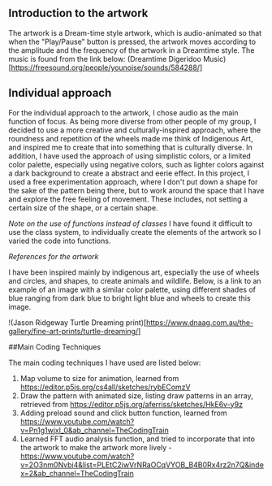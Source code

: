 ## Introduction to the artwork 

The artwork is a Dream-time style artwork, which is audio-animated so that when the "Play/Pause" button is pressed, the artwork moves according to the amplitude and the frequency of the artwork in a Dreamtime style. 
The music is found from the link below: 
(Dreamtime Digeridoo Music) [https://freesound.org/people/younoise/sounds/584288/]

## Individual approach

For the individual approach to the artwork, I chose audio as the main function of focus. 
As being more diverse from other people of my group, I decided to use a more creative and culturally-inspired approach, where the roundness and repetition of the wheels made me think of Indigenous Art, and inspired me to create that into something that is culturally diverse. In addition, I have used the approach of using simplistic colors, or a limited color palette, especially using negative colors, such as lighter colors against a dark background to create a abstract and eerie effect. In this project, I used a free experimentation approach, where I don't put down a shape for the sake of the pattern being there, but to work around the space that I have and explore the free feeling of movement. These includes, not setting a certain size of the shape, or a certain shape. 

_Note on the use of functions instead of classes_
I have found it difficult to use the class system, to individually create the elements of the artwork so I varied the code into functions.

*References for the artwork*

I have been inspired mainly by indigenous art, especially the use of wheels and circles, and shapes, to create animals and wildlife. 
Below, is a link to an example of an image with a similar color palette, using different shades of blue ranging from dark blue to bright light blue and wheels to create this image. 

!(Jason Ridgeway Turtle Dreaming print)[https://www.dnaag.com.au/the-gallery/fine-art-prints/turtle-dreaming/]

##Main Coding Techniques

The main coding techniques I have used are listed below: 

1.  Map volume to size for animation, learned from https://editor.p5js.org/cs4all/sketches/rybEComzV
2.  Draw the pattern with animated size, listing draw patterns in an array, retrieved from https://editor.p5js.org/aferriss/sketches/HkE6v-y9z
3.  Adding preload sound and click button function, learned from https://www.youtube.com/watch?v=Pn1g1wjxl_0&ab_channel=TheCodingTrain
4. Learned FFT audio analysis function, and tried to incorporate that into the artwork to make the artwork more lively - https://www.youtube.com/watch?v=2O3nm0Nvbi4&list=PLEtC2iwVrNRaOCqVYOB_B4B0Rx4rz2n7Q&index=2&ab_channel=TheCodingTrain




